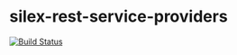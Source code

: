 silex-rest-service-providers
==========

[![Build Status](https://travis-ci.org/marcojanssen/silex-rest-service-providers.png?branch=master)](https://travis-ci.org/marcojanssen/silex-rest-service-providers)
